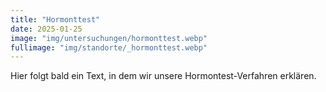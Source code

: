 ```yaml
---
title: "Hormonttest"
date: 2025-01-25
image: "img/untersuchungen/hormonttest.webp"
fullimage: "img/standorte/_hormonttest.webp"
---
```

Hier folgt bald ein Text, in dem wir unsere Hormontest-Verfahren erklären.
